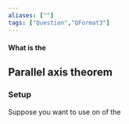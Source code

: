 ```yaml
---
aliases: [""]
tags: ["Question","QFormat3"]
---
```


#### What is the
## Parallel axis theorem
### Setup
Suppose you want to use on of the